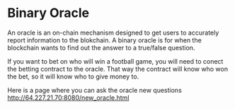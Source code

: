 Binary Oracle
===========

An oracle is an on-chain mechanism designed to get users to accurately report information to the blokchain.
A binary oracle is for when the blockchain wants to find out the answer to a true/false question.

If you want to bet on who will win a football game, you will need to conect the betting contract to the oracle. That way the contract will know who won the bet, so it will know who to give money to.

Here is a page where you can ask the oracle new questions http://64.227.21.70:8080/new_oracle.html